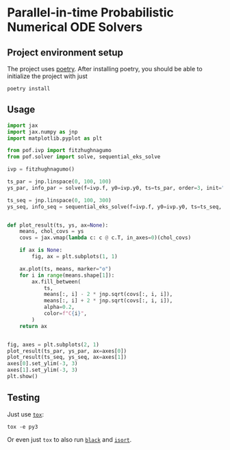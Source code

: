 # Parallel-in-time Probabilistic Numerical ODE Solvers


## Project environment setup
The project uses [poetry](https://python-poetry.org/).
After installing poetry, you should be able to initialize the project with just
```
poetry install
```


## Usage
```python
import jax
import jax.numpy as jnp
import matplotlib.pyplot as plt

from pof.ivp import fitzhughnagumo
from pof.solver import solve, sequential_eks_solve

ivp = fitzhughnagumo()

ts_par = jnp.linspace(0, 100, 100)
ys_par, info_par = solve(f=ivp.f, y0=ivp.y0, ts=ts_par, order=3, init="constant")

ts_seq = jnp.linspace(0, 100, 300)
ys_seq, info_seq = sequential_eks_solve(f=ivp.f, y0=ivp.y0, ts=ts_seq, order=3)


def plot_result(ts, ys, ax=None):
    means, chol_covs = ys
    covs = jax.vmap(lambda c: c @ c.T, in_axes=0)(chol_covs)

    if ax is None:
        fig, ax = plt.subplots(1, 1)

    ax.plot(ts, means, marker="o")
    for i in range(means.shape[1]):
        ax.fill_between(
            ts,
            means[:, i] - 2 * jnp.sqrt(covs[:, i, i]),
            means[:, i] + 2 * jnp.sqrt(covs[:, i, i]),
            alpha=0.2,
            color=f"C{i}",
        )
    return ax


fig, axes = plt.subplots(2, 1)
plot_result(ts_par, ys_par, ax=axes[0])
plot_result(ts_seq, ys_seq, ax=axes[1])
axes[0].set_ylim(-3, 3)
axes[1].set_ylim(-3, 3)
plt.show()
```


## Testing
Just use [`tox`](https://tox.wiki/en/latest/):
```
tox -e py3
```
Or even just `tox` to also run [`black`](https://github.com/psf/black) and [`isort`](https://pycqa.github.io/isort/).
